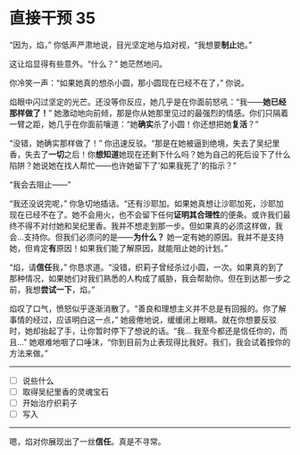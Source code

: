 # 直接干预 35

“因为，焰，” 你低声严肃地说，目光坚定地与焰对视，“我想要**制止**她。”

这让焰显得有些意外。“什么？” 她茫然地问。

你冷笑一声：“如果她真的想杀小圆，那小圆现在已经不在了，” 你说。

焰眼中闪过坚定的光芒。还没等你反应，她几乎是在你面前怒吼：“我——**她已经那样做了！**” 她激动地向前倾，那是你从她那里见过的最强烈的情感。你们只隔着一臂之距，她几乎在你面前嚷道：“她**确实**杀了小圆！你还想把她**复活**？”

“没错，她确实那样做了！” 你迅速反驳。“那是在她被逼到绝境，失去了吴纪里香，失去了**一切**之后！你**想知道**她现在还剩下什么吗？她为自己的死后设下了什么陷阱？她说她在找人帮忙——也许她留下了'如果我死了'的指示？”

“我会去阻止——”

“我还没说完呢，” 你急切地插话。“还有沙耶加。如果她真想让沙耶加死，沙耶加现在已经不在了。她不会用火，也不会留下任何**证明其合理性**的便条。或许我们最终不得不对付她和吴纪里香。我并不想走到那一步。但如果真的必须这样做，我会...支持你。但我们必须问的是——**为什么？** 她一定有她的原因。我并不是支持她，但肯定**有**原因！如果我们能了解原因，就能阻止她的计划。”

“焰，请**信任**我，” 你恳求道。“没错，织莉子曾经杀过小圆，一次。如果真的到了那种情况，如果她们对我们熟悉的人构成了威胁，我会帮助你。但在到达那一步之前，我想**尝试一下**，焰。”

焰叹了口气，愤怒似乎逐渐消散了。“善良和理想主义并不总是有回报的。你了解事情的经过，应该明白这一点，” 她疲倦地说，缓缓闭上眼睛。就在你想要反驳时，她却抬起了手，让你暂时停下了想说的话。“我... 我至今都还是信任你的，而且...” 她艰难地咽了口唾沫，“你到目前为止表现得比我好。我们，我会试着按你的方法来做。”

---

- [ ] 说些什么
- [ ] 取得吴纪里香的灵魂宝石
- [ ] 开始治疗织莉子
- [ ] 写入

---

嗯，焰对你展现出了一丝**信任**。真是不寻常。
